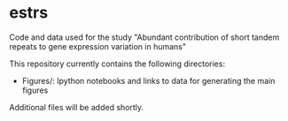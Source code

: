 # estrs
Code and data used for the study "Abundant contribution of short tandem repeats to gene expression variation in humans" 

This repository currently contains the following directories:

* Figures/: Ipython notebooks and links to data for generating the main figures

Additional files will be added shortly.
